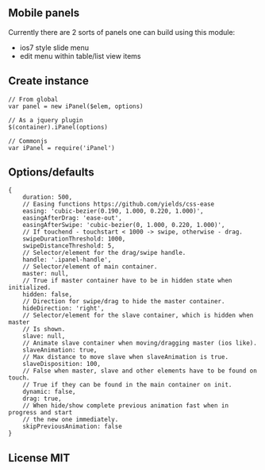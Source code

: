 ## Mobile panels

Currently there are 2 sorts of panels one can build using this module:
- ios7 style slide menu
- edit menu within table/list view items

## Create instance

    // From global
    var panel = new iPanel($elem, options)

    // As a jquery plugin
    $(container).iPanel(options)

    // Commonjs
    var iPanel = require('iPanel')


## Options/defaults

    {
        duration: 500,
        // Easing functions https://github.com/yields/css-ease
        easing: 'cubic-bezier(0.190, 1.000, 0.220, 1.000)',
        easingAfterDrag: 'ease-out',
        easingAfterSwipe: 'cubic-bezier(0, 1.000, 0.220, 1.000)',
        // If touchend - touchstart < 1000 -> swipe, otherwise - drag.
        swipeDurationThreshold: 1000,
        swipeDistanceThreshold: 5,
        // Selector/element for the drag/swipe handle.
        handle: '.ipanel-handle',
        // Selector/element of main container.
        master: null,
        // True if master container have to be in hidden state when initialized.
        hidden: false,
        // Direction for swipe/drag to hide the master container.
        hideDirection: 'right',
        // Selector/element for the slave container, which is hidden when master
        // Is shown.
        slave: null,
        // Animate slave container when moving/dragging master (ios like).
        slaveAnimation: true,
        // Max distance to move slave when slaveAnimation is true.
        slaveDisposition: 100,
        // False when master, slave and other elements have to be found on touch.
        // True if they can be found in the main container on init.
        dynamic: false,
        drag: true,
        // When hide/show complete previous animation fast when in progress and start
        // the new one immediately.
        skipPreviousAnimation: false
    }

## License MIT
